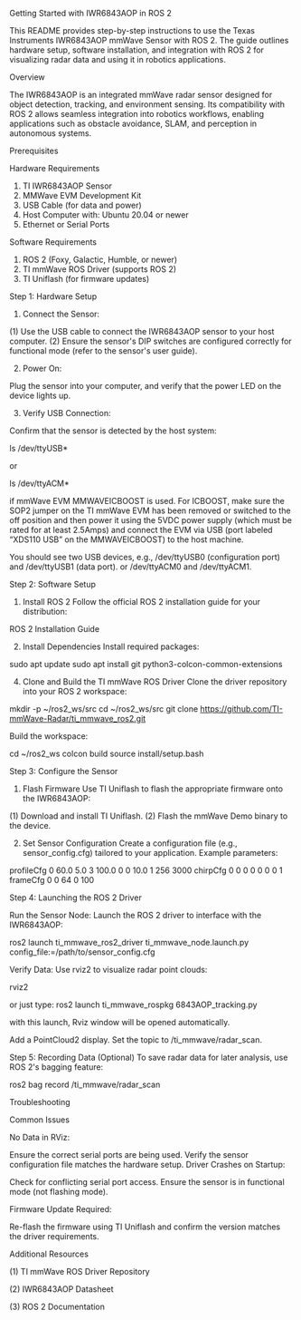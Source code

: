 Getting Started with IWR6843AOP in ROS 2

This README provides step-by-step instructions to use the Texas Instruments IWR6843AOP mmWave Sensor with ROS 2. The guide outlines hardware setup, software installation, and integration with ROS 2 for visualizing radar data and using it in robotics applications.

Overview

The IWR6843AOP is an integrated mmWave radar sensor designed for object detection, tracking, and environment sensing. Its compatibility with ROS 2 allows seamless integration into robotics workflows, enabling applications such as obstacle avoidance, SLAM, and perception in autonomous systems.

Prerequisites

Hardware Requirements

1. TI IWR6843AOP Sensor
2. MMWave EVM Development Kit
3. USB Cable (for data and power)
4. Host Computer with: Ubuntu 20.04 or newer
5. Ethernet or Serial Ports

Software Requirements

1. ROS 2 (Foxy, Galactic, Humble, or newer)
2. TI mmWave ROS Driver (supports ROS 2)
3. TI Uniflash (for firmware updates)

Step 1: Hardware Setup

1. Connect the Sensor:

(1) Use the USB cable to connect the IWR6843AOP sensor to your host computer.
(2) Ensure the sensor's DIP switches are configured correctly for functional mode (refer to the sensor's user guide).

2. Power On:

Plug the sensor into your computer, and verify that the power LED on the device lights up.

3. Verify USB Connection:

Confirm that the sensor is detected by the host system:

ls /dev/ttyUSB*

or 

ls /dev/ttyACM*

if mmWave EVM MMWAVEICBOOST is used. For ICBOOST, make sure the SOP2 jumper on the TI mmWave EVM has been removed or switched to the off position and then power it using the 5VDC power supply (which must be rated for at least 2.5Amps) and connect the EVM via USB (port labeled “XDS110 USB” on the MMWAVEICBOOST) to the host machine.

You should see two USB devices, e.g., /dev/ttyUSB0 (configuration port) and /dev/ttyUSB1 (data port).
or /dev/ttyACM0 and /dev/ttyACM1.

Step 2: Software Setup

1. Install ROS 2
Follow the official ROS 2 installation guide for your distribution:

ROS 2 Installation Guide

2. Install Dependencies
Install required packages:

sudo apt update
sudo apt install git python3-colcon-common-extensions

4. Clone and Build the TI mmWave ROS Driver
Clone the driver repository into your ROS 2 workspace:

mkdir -p ~/ros2_ws/src
cd ~/ros2_ws/src
git clone https://github.com/TI-mmWave-Radar/ti_mmwave_ros2.git

Build the workspace:

cd ~/ros2_ws
colcon build
source install/setup.bash

Step 3: Configure the Sensor

1. Flash Firmware
Use TI Uniflash to flash the appropriate firmware onto the IWR6843AOP:

(1) Download and install TI Uniflash.
(2) Flash the mmWave Demo binary to the device.

2. Set Sensor Configuration
Create a configuration file (e.g., sensor_config.cfg) tailored to your application. Example parameters:

profileCfg 0 60.0 5.0 3 100.0 0 0 10.0 1 256 3000
chirpCfg 0 0 0 0 0 0 0 1
frameCfg 0 0 64 0 100

Step 4: Launching the ROS 2 Driver

Run the Sensor Node: Launch the ROS 2 driver to interface with the IWR6843AOP:

ros2 launch ti_mmwave_ros2_driver ti_mmwave_node.launch.py config_file:=/path/to/sensor_config.cfg

Verify Data: Use rviz2 to visualize radar point clouds:

rviz2

or just type:
ros2 launch ti_mmwave_rospkg 6843AOP_tracking.py

with this launch, Rviz window will be opened automatically.

Add a PointCloud2 display.
Set the topic to /ti_mmwave/radar_scan.

Step 5: Recording Data (Optional)
To save radar data for later analysis, use ROS 2's bagging feature:

ros2 bag record /ti_mmwave/radar_scan

Troubleshooting

Common Issues

No Data in RViz:

Ensure the correct serial ports are being used.
Verify the sensor configuration file matches the hardware setup.
Driver Crashes on Startup:

Check for conflicting serial port access.
Ensure the sensor is in functional mode (not flashing mode).

Firmware Update Required:

Re-flash the firmware using TI Uniflash and confirm the version matches the driver requirements.

Additional Resources

(1) TI mmWave ROS Driver Repository

(2) IWR6843AOP Datasheet

(3) ROS 2 Documentation
